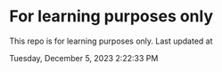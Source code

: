 # For learning purposes only
This repo is for learning purposes only.
Last updated at

Tuesday, December 5, 2023 2:22:33 PM


